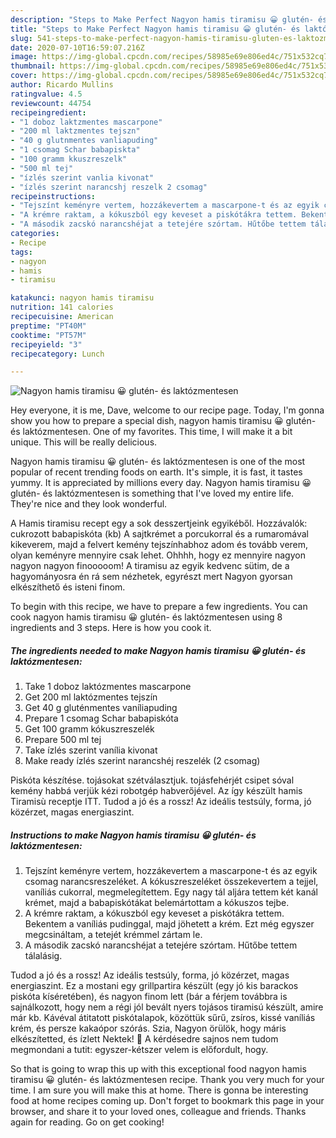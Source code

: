 ```yaml
---
description: "Steps to Make Perfect Nagyon hamis tiramisu 😀 glutén- és laktózmentesen"
title: "Steps to Make Perfect Nagyon hamis tiramisu 😀 glutén- és laktózmentesen"
slug: 541-steps-to-make-perfect-nagyon-hamis-tiramisu-gluten-es-laktozmentesen
date: 2020-07-10T16:59:07.216Z
image: https://img-global.cpcdn.com/recipes/58985e69e806ed4c/751x532cq70/nagyon-hamis-tiramisu-😀-gluten-es-laktozmentesen-recept-foto.jpg
thumbnail: https://img-global.cpcdn.com/recipes/58985e69e806ed4c/751x532cq70/nagyon-hamis-tiramisu-😀-gluten-es-laktozmentesen-recept-foto.jpg
cover: https://img-global.cpcdn.com/recipes/58985e69e806ed4c/751x532cq70/nagyon-hamis-tiramisu-😀-gluten-es-laktozmentesen-recept-foto.jpg
author: Ricardo Mullins
ratingvalue: 4.5
reviewcount: 44754
recipeingredient:
- "1 doboz laktzmentes mascarpone"
- "200 ml laktzmentes tejszn"
- "40 g glutnmentes vanliapuding"
- "1 csomag Schar babapiskta"
- "100 gramm kkuszreszelk"
- "500 ml tej"
- "ízlés szerint vanlia kivonat"
- "ízlés szerint narancshj reszelk 2 csomag"
recipeinstructions:
- "Tejszínt keményre vertem, hozzákevertem a mascarpone-t és az egyik csomag narancsreszeléket. A kókuszreszeléket összekevertem a tejjel, vaníliás cukorral, megmelegítettem. Egy nagy tál aljára tettem két kanál krémet, majd a babapiskótákat belemártottam a kókuszos tejbe."
- "A krémre raktam, a kókuszból egy keveset a piskótákra tettem. Bekentem a vaníliás pudinggal, majd jöhetett a krém. Ezt még egyszer megcsináltam, a tetejét krémmel zártam le."
- "A második zacskó narancshéjat a tetejére szórtam. Hűtőbe tettem tálalásig."
categories:
- Recipe
tags:
- nagyon
- hamis
- tiramisu

katakunci: nagyon hamis tiramisu 
nutrition: 141 calories
recipecuisine: American
preptime: "PT40M"
cooktime: "PT57M"
recipeyield: "3"
recipecategory: Lunch

---
```



![Nagyon hamis tiramisu 😀 glutén- és laktózmentesen](https://img-global.cpcdn.com/recipes/58985e69e806ed4c/751x532cq70/nagyon-hamis-tiramisu-😀-gluten-es-laktozmentesen-recept-foto.jpg)

Hey everyone, it is me, Dave, welcome to our recipe page. Today, I'm gonna show you how to prepare a special dish, nagyon hamis tiramisu 😀 glutén- és laktózmentesen. One of my favorites. This time, I will make it a bit unique. This will be really delicious.

Nagyon hamis tiramisu 😀 glutén- és laktózmentesen is one of the most popular of recent trending foods on earth. It's simple, it is fast, it tastes yummy. It is appreciated by millions every day. Nagyon hamis tiramisu 😀 glutén- és laktózmentesen is something that I've loved my entire life. They're nice and they look wonderful.

A Hamis tiramisu recept egy a sok desszertjeink egyikéből. Hozzávalók: cukrozott babapiskóta (kb) A sajtkrémet a porcukorral és a rumaromával kikeverem, majd a felvert kemény tejszínhabhoz adom és tovább verem, olyan keményre mennyire csak lehet. Ohhhh, hogy ez mennyire nagyon nagyon nagyon finooooom! A tiramisu az egyik kedvenc sütim, de a hagyományosra én rá sem nézhetek, egyrészt mert Nagyon gyorsan elkészíthető és isteni finom.


To begin with this recipe, we have to prepare a few ingredients. You can cook nagyon hamis tiramisu 😀 glutén- és laktózmentesen using 8 ingredients and 3 steps. Here is how you cook it.

<!--inarticleads1-->

##### The ingredients needed to make Nagyon hamis tiramisu 😀 glutén- és laktózmentesen:

1. Take 1 doboz laktózmentes mascarpone
1. Get 200 ml laktózmentes tejszín
1. Get 40 g gluténmentes vaníliapuding
1. Prepare 1 csomag Schar babapiskóta
1. Get 100 gramm kókuszreszelék
1. Prepare 500 ml tej
1. Take ízlés szerint vanília kivonat
1. Make ready ízlés szerint narancshéj reszelék (2 csomag)


Piskóta készítése. tojásokat szétválasztjuk. tojásfehérjét csipet sóval kemény habbá verjük kézi robotgép habverőjével. Az így készült hamis Tiramisù receptje ITT. Tudod a jó és a rossz! Az ideális testsúly, forma, jó közérzet, magas energiaszint. 

<!--inarticleads2-->

##### Instructions to make Nagyon hamis tiramisu 😀 glutén- és laktózmentesen:

1. Tejszínt keményre vertem, hozzákevertem a mascarpone-t és az egyik csomag narancsreszeléket. A kókuszreszeléket összekevertem a tejjel, vaníliás cukorral, megmelegítettem. Egy nagy tál aljára tettem két kanál krémet, majd a babapiskótákat belemártottam a kókuszos tejbe.
1. A krémre raktam, a kókuszból egy keveset a piskótákra tettem. Bekentem a vaníliás pudinggal, majd jöhetett a krém. Ezt még egyszer megcsináltam, a tetejét krémmel zártam le.
1. A második zacskó narancshéjat a tetejére szórtam. Hűtőbe tettem tálalásig.


Tudod a jó és a rossz! Az ideális testsúly, forma, jó közérzet, magas energiaszint. Ez a mostani egy grillpartira készült (egy jó kis barackos piskóta kíséretében), és nagyon finom lett (bár a férjem továbbra is sajnálkozott, hogy nem a régi jól bevált nyers tojásos tiramisú készült, amire már kb. Kávéval átitatott piskótalapok, közöttük sűrű, zsíros, kissé vaníliás krém, és persze kakaópor szórás. Szia, Nagyon örülök, hogy máris elkészítetted, és ízlett Nektek! 🙂 A kérdésedre sajnos nem tudom megmondani a tutit: egyszer-kétszer velem is előfordult, hogy. 

So that is going to wrap this up with this exceptional food nagyon hamis tiramisu 😀 glutén- és laktózmentesen recipe. Thank you very much for your time. I am sure you will make this at home. There is gonna be interesting food at home recipes coming up. Don't forget to bookmark this page in your browser, and share it to your loved ones, colleague and friends. Thanks again for reading. Go on get cooking!
